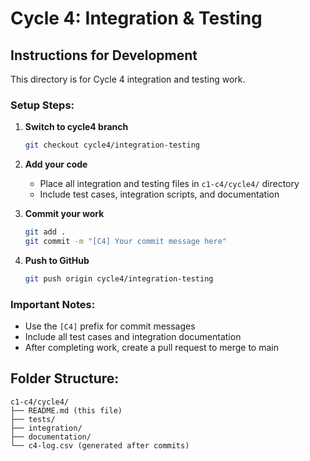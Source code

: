 # Cycle 4: Integration & Testing

## Instructions for Development

This directory is for Cycle 4 integration and testing work.

### Setup Steps:

1. **Switch to cycle4 branch**
   ```bash
   git checkout cycle4/integration-testing
   ```

2. **Add your code**
   - Place all integration and testing files in `c1-c4/cycle4/` directory
   - Include test cases, integration scripts, and documentation

3. **Commit your work**
   ```bash
   git add .
   git commit -m "[C4] Your commit message here"
   ```

4. **Push to GitHub**
   ```bash
   git push origin cycle4/integration-testing
   ```

### Important Notes:
- Use the `[C4]` prefix for commit messages
- Include all test cases and integration documentation
- After completing work, create a pull request to merge to main

## Folder Structure:
```
c1-c4/cycle4/
├── README.md (this file)
├── tests/
├── integration/
├── documentation/
└── c4-log.csv (generated after commits)
```
